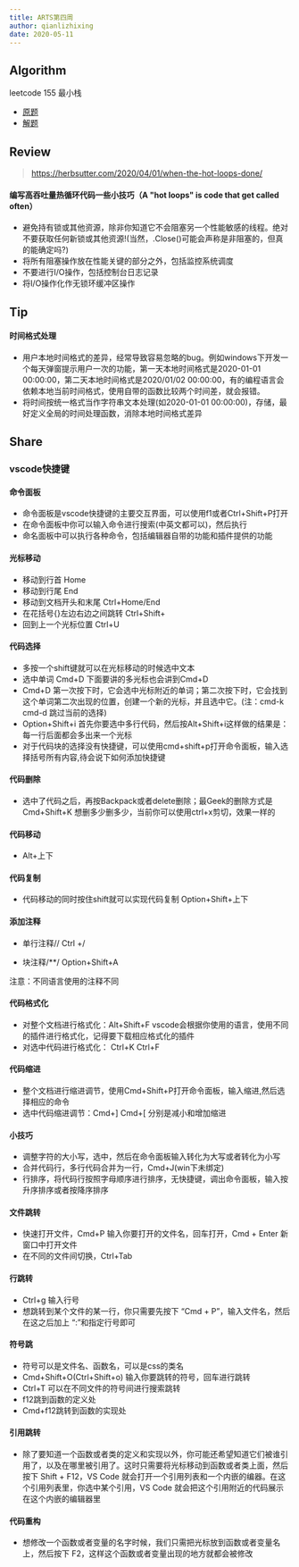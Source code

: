 ```yaml
---
title: ARTS第四周
author: qianlizhixing
date: 2020-05-11
---
```


## Algorithm

leetcode 155 最小栈
- [原题](https://leetcode-cn.com/problems/min-stack/)
- [解题](https://github.com/qianlizhixing12/leetcode/blob/master/c/155.best.c)

## Review

> https://herbsutter.com/2020/04/01/when-the-hot-loops-done/

#### 编写高吞吐量热循环代码一些小技巧（A "hot loops" is code that get called often）

- 避免持有锁或其他资源，除非你知道它不会阻塞另一个性能敏感的线程。绝对不要获取任何新锁或其他资源!(当然，.Close()可能会声称是非阻塞的，但真的能确定吗?)
- 将所有阻塞操作放在性能关键的部分之外，包括监控系统调度
- 不要进行I/O操作，包括控制台日志记录
- 将I/O操作化作无锁环缓冲区操作

## Tip

#### 时间格式处理

- 用户本地时间格式的差异，经常导致容易忽略的bug。例如windows下开发一个每天弹窗提示用户一次的功能，第一天本地时间格式是2020-01-01 00:00:00，第二天本地时间格式是2020/01/02 00:00:00，有的编程语言会依赖本地当前时间格式，使用自带的函数比较两个时间差，就会报错。
- 将时间按统一格式当作字符串文本处理(如2020-01-01 00:00:00)，存储，最好定义全局的时间处理函数，消除本地时间格式差异

## Share

### vscode快捷键

#### 命令面板

- 命令面板是vscode快捷键的主要交互界面，可以使用f1或者Ctrl+Shift+P打开
- 在命令面板中你可以输入命令进行搜索(中英文都可以)，然后执行
- 命名面板中可以执行各种命令，包括编辑器自带的功能和插件提供的功能

#### 光标移动

- 移动到行首 Home
- 移动到行尾 End
- 移动到文档开头和末尾 Ctrl+Home/End
- 在花括号{}左边右边之间跳转 Ctrl+Shift+
- 回到上一个光标位置 Ctrl+U

#### 代码选择

- 多按一个shift键就可以在光标移动的时候选中文本
- 选中单词 Cmd+D 下面要讲的多光标也会讲到Cmd+D
- Cmd+D  第一次按下时，它会选中光标附近的单词；第二次按下时，它会找到这个单词第二次出现的位置，创建一个新的光标，并且选中它。(注：cmd-k cmd-d 跳过当前的选择)
- Option+Shift+i  首先你要选中多行代码，然后按Alt+Shift+i这样做的结果是：每一行后面都会多出来一个光标
- 对于代码块的选择没有快捷键，可以使用cmd+shift+p打开命令面板，输入选择括号所有内容,待会说下如何添加快捷键

#### 代码删除

- 选中了代码之后，再按Backpack或者delete删除；最Geek的删除方式是Cmd+Shift+K 想删多少删多少，当前你可以使用ctrl+x剪切，效果一样的

#### 代码移动

- Alt+上下

#### 代码复制

- 代码移动的同时按住shift就可以实现代码复制 Option+Shift+上下

#### 添加注释

- 单行注释// Ctrl +/

- 块注释/**/ Option+Shift+A

注意：不同语言使用的注释不同

#### 代码格式化

- 对整个文档进行格式化：Alt+Shift+F vscode会根据你使用的语言，使用不同的插件进行格式化，记得要下载相应格式化的插件
- 对选中代码进行格式化： Ctrl+K Ctrl+F

#### 代码缩进

- 整个文档进行缩进调节，使用Cmd+Shift+P打开命令面板，输入缩进,然后选择相应的命令
- 选中代码缩进调节：Cmd+] Cmd+[ 分别是减小和增加缩进

#### 小技巧

- 调整字符的大小写，选中，然后在命令面板输入转化为大写或者转化为小写
- 合并代码行，多行代码合并为一行，Cmd+J(win下未绑定)
- 行排序，将代码行按照字母顺序进行排序，无快捷键，调出命令面板，输入按升序排序或者按降序排序

#### 文件跳转

- 快速打开文件，Cmd+P 输入你要打开的文件名，回车打开，Cmd + Enter 新窗口中打开文件
- 在不同的文件间切换，Ctrl+Tab

#### 行跳转

- Ctrl+g 输入行号
- 想跳转到某个文件的某一行，你只需要先按下 “Cmd + P”，输入文件名，然后在这之后加上 “:”和指定行号即可

#### 符号跳

- 符号可以是文件名、函数名，可以是css的类名
- Cmd+Shift+O(Ctrl+Shift+o) 输入你要跳转的符号，回车进行跳转
- Ctrl+T 可以在不同文件的符号间进行搜索跳转
- f12跳到函数的定义处
- Cmd+f12跳转到函数的实现处

#### 引用跳转

- 除了要知道一个函数或者类的定义和实现以外，你可能还希望知道它们被谁引用了，以及在哪里被引用了。这时只需要将光标移动到函数或者类上面，然后按下 Shift + F12，VS Code 就会打开一个引用列表和一个内嵌的编器。在这个引用列表里，你选中某个引用，VS Code 就会把这个引用附近的代码展示在这个内嵌的编辑器里

#### 代码重构

- 想修改一个函数或者变量的名字时候，我们只需把光标放到函数或者变量名上，然后按下 F2，这样这个函数或者变量出现的地方就都会被修改